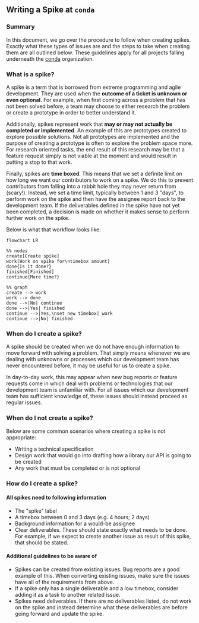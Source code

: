 ## Writing a Spike at `conda`

### Summary

In this document, we go over the procedure to follow when creating spikes. Exactly what
these types of issues are and the steps to take when creating them are all outlined
below. These guidelines apply for all projects falling underneath the
[conda](github.com/conda) organization.

### What is a spike?

A spike is a term that is borrowed from extreme programming and agile development.
They are used when the **outcome of a ticket is unknown or even optional**. For example,
when first coming across a problem that has not been solved before, a team may choose
to either research the problem or create a prototype in order to better understand it.

Additionally, spikes represent work that **may or may not actually be completed
or implemented**. An example of this are prototypes created to explore possible solutions.
Not all prototypes are implemented and the purpose of creating a prototype
is often to explore the problem space more. For research oriented tasks, the end result
of this research may be that a feature request simply is not viable at the moment and
would result in putting a stop to that work.

Finally, spikes are **time boxed**. This means that we set a definite limit on how long
we want our contributors to work on a spike. We do this to prevent contributors
from falling into a rabbit hole they may never return from (scary!). Instead, we set
a time limit, typically between 1 and 3 "days", to perform work on the spike and then
have the assignee report back to the development team. If the deliverables defined in
the spike have not yet been completed, a decision is made on whether it makes sense
to perform further work on the spike.

Below is what that workflow looks like:

```mermaid
flowchart LR

%% nodes
create[Create spike]
work[Work on spike for\ntimebox amount]
done{Is it done?}
finished[Finished]
continue{More time?}

%% graph
create --> work
work --> done
done -->|No| continue
done -->|Yes| finished
continue -->|Yes,\nset new timebox| work
continue -->|No| finished
```

### When do I create a spike?

A spike should be created when we do not have enough information to move forward with solving
a problem. That simply means whenever we are dealing with unknowns or processes which our
development team has never encountered before, it may be useful for us to create a spike.

In day-to-day work, this may appear when new bug reports or feature requests
come in which deal with problems or technologies that our development team is unfamiliar with.
For all issues which our development team has sufficient knowledge of, these issues should
instead proceed as regular issues.

### When do I **not** create a spike?

Below are some common scenarios where creating a spike is not appropriate:

- Writing a technical specification
- Design work that would go into drafting how a library our API is going to be created
- Any work that must be completed or is not optional

### How do I create a spike?

#### All spikes need to following information

- The "spike" label
- A timebox between 0 and 3 days (e.g. 4 hours; 2 days)
- Background information for a would-be assignee
- Clear deliverables. These should state exactly what needs to be done.
  For example, if we expect to create another issue as result of this spike, that should be stated.

#### Additional guidelines to be aware of

- Spikes can be created from existing issues. Bug reports are a good example of this. When converting
  existing issues, make sure the issues have all of the requirements from above.
- If a spike only has a single deliverable and a low timebox, consider adding it as a task to another
  related issue.
- Spikes need deliverables. If there are no deliverables listed, do not work on the spike and instead
  determine what these deliverables are before going forward and update the spike.
